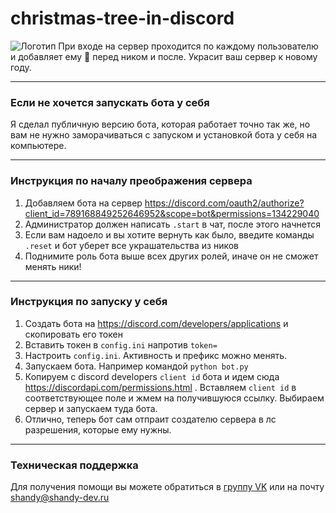 # christmas-tree-in-discord
![Логотип](https://photo.shandy-dev.ru/shandy/uploads/7cd05c83dae58c59d044fe9e63fb9104.png "Логотип")
При входе на сервер проходится по каждому пользователю и добавляет ему 🎄 перед ником и после. Украсит ваш сервер к новому году.
___
### Если не хочется запускать бота у себя
Я сделал публичную версию бота, которая работает точно так же, но вам не нужно заморачиваться с запуском и установкой бота у себя на компьютере.
___
### Инструкция по началу преображения сервера
1. Добавляем бота на сервер https://discord.com/oauth2/authorize?client_id=789168849252646952&scope=bot&permissions=134229040
2. Администратор должен написать `.start` в чат, после этого начнется
3. Если вам надоело и вы хотите вернуть как было, введите команды `.reset` и бот уберет все украшательства из ников
4. Поднимите роль бота выше всех других ролей, иначе он не сможет менять ники!
___
### Инструкция по запуску у себя
1. Создать бота на https://discord.com/developers/applications и скопировать его токен
2. Вставить токен в `config.ini` напротив `token=`
3. Настроить `config.ini`. Активность и префикс можно менять.
4. Запускаем бота. Например командой `python bot.py`
5. Копируем с discord developers `client id` бота и идем сюда https://discordapi.com/permissions.html . Вставляем `client id` в соответствующее поле и жмем на получившуюся ссылку. Выбираем сервер и запускаем туда бота.
6. Отлично, теперь бот сам отпраит создателю сервера в лс разрешения, которые ему нужны.
___
### Техническая поддержка
Для получения помощи вы можете обратиться в [группу VK](https://vk.com/shandy_dev "пиши в ЛС сообщества") или на почту <shandy@shandy-dev.ru>
